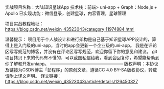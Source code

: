 实战项目名称：大陆知识星球App
技术栈：前端> uni-app + Graph：Node.js + Apollo
已实现功能：微信登录，创建星球，内容管理，星球管理

项目实战教程地址：https://blog.csdn.net/weixin_43523043/category_11974884.html

温馨提示：
项目用于个人战设计和进行架构是自己基于知识星球APP设计的，算得上是入门级的uni-app，当时的app会更新一个企业级的uni-app。
我是在评论区写写规范的博客，并没有在评论区写写规范，欢迎你留下你的意见和建议。
git项目拷贝下来的代码有不懂的，可以截图私信给我，看到会回复你，希望能帮助到你了解和开发uniapp。
—————————————————
版权声明：本协议及链接为CSDN博主「彭程序」的原创文章，遵循CC 4.0 BY-SA版权协议，转载请附上译文声明。
译文链接：https://blog.csdn.net/weixin_43523043/article/details/126450327